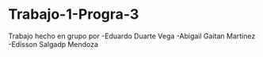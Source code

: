 # Trabajo-1-Progra-3
Trabajo hecho en grupo por 
-Eduardo Duarte Vega
-Abigail Gaitan Martinez
-Edisson Salgadp Mendoza
